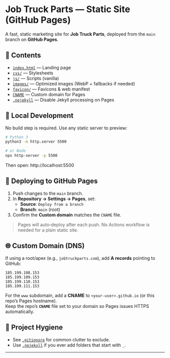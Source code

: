 # Job Truck Parts — Static Site (GitHub Pages)

A fast, static marketing site for **Job Truck Parts**, deployed from the `main` branch on **GitHub Pages**.

## 🧭 Contents
- [`index.html`](./index.html) — Landing page
- [`css/`](./css) — Stylesheets
- [`js/`](./js) — Scripts (vanilla)
- [`images/`](./images) — Optimized images (WebP + fallbacks if needed)
- [`favicon/`](./favicon) — Favicons & web manifest
- [`CNAME`](./CNAME) — Custom domain for Pages
- [`.nojekyll`](./.nojekyll) — Disable Jekyll processing on Pages


## 🚀 Local Development
No build step is required. Use any static server to preview:
```bash
# Python 3
python3 -m http.server 5500

# or Node
npx http-server -p 5500
```
Then open: http://localhost:5500

## 🔁 Deploying to GitHub Pages
1. Push changes to the `main` branch.
2. In **Repository → Settings → Pages**, set:
   - **Source**: `Deploy from a branch`
   - **Branch**: `main` (root)
3. Confirm the **Custom domain** matches the `CNAME` file.

> Pages will auto‑deploy after each push. No Actions workflow is needed for a plain static site.

## 🌐 Custom Domain (DNS)
If using a root/apex (e.g., `jobtruckparts.com`), add **A records** pointing to GitHub:
```
185.199.108.153
185.199.109.153
185.199.110.153
185.199.111.153
```
For the `www` subdomain, add a **CNAME** to `<your-user>.github.io` (or this repo’s Pages hostname).  
Keep the repo’s **`CNAME`** file set to your domain so Pages issues HTTPS automatically.

## 🧹 Project Hygiene
- See [`.gitignore`](./.gitignore) for common clutter to exclude.
- Use [`.nojekyll`](./.nojekyll) if you ever add folders that start with `_`.
---